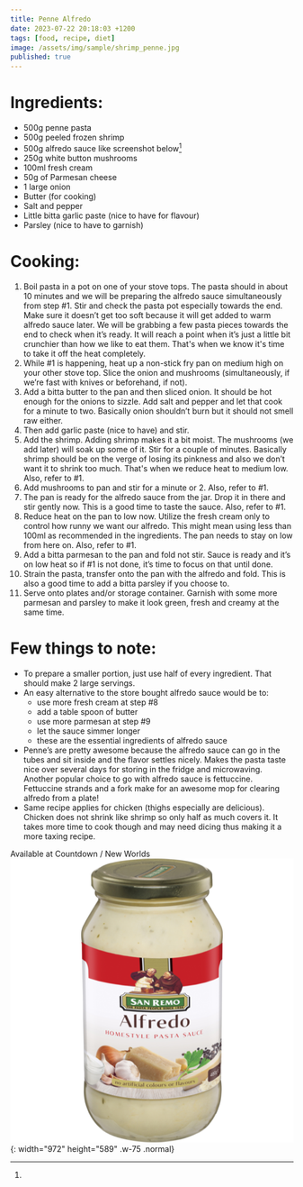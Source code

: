 ```yaml
---
title: Penne Alfredo
date: 2023-07-22 20:18:03 +1200
tags: [food, recipe, diet]
image: /assets/img/sample/shrimp_penne.jpg 
published: true
---
```



# Ingredients:
- 500g penne pasta 
- 500g peeled frozen shrimp
- 500g alfredo sauce like screenshot below[^alfredo]
- 250g white button mushrooms
- 100ml fresh cream
- 50g of Parmesan cheese
- 1 large onion
- Butter (for cooking)
- Salt and pepper
- Little bitta garlic paste (nice to have for flavour)
- Parsley (nice to have to garnish)

# Cooking:
1. Boil pasta in a pot on one of your stove tops. The pasta should in about 10 minutes and 
    we will be preparing the alfredo sauce simultaneously from step #1. 
    Stir and check the pasta pot especially towards the end. 
    Make sure it doesn’t get too soft because it will get added to warm alfredo sauce later.
    We will be grabbing a few pasta pieces towards the end to check when it’s ready. 
    It will reach a point when it’s just a little bit crunchier than how we like to eat them. 
    That's when we know it's time to take it off the heat completely.
2. While #1 is happening, heat up a non-stick fry pan on medium high on your other stove top. 
    Slice the onion and mushrooms (simultaneously, if we’re fast with knives or beforehand, if not).
3. Add a bitta butter to the pan and then sliced onion. It should be hot enough for the onions to sizzle.
    Add salt and pepper and let that cook for a minute to two. Basically onion shouldn’t burn but it should not smell raw either.
4. Then add garlic paste (nice to have) and stir.
5. Add the shrimp. Adding shrimp makes it a bit moist. The mushrooms (we add later) will soak up some of it. 
    Stir for a couple of minutes. Basically shrimp should be on the verge of losing its pinkness and 
    also we don’t want it to shrink too much. That's when we reduce heat to medium low. Also, refer to #1.
6. Add mushrooms to pan and stir for a minute or 2. Also, refer to #1.
7. The pan is ready for the alfredo sauce from the jar. Drop it in there and stir gently now. 
    This is a good time to taste the sauce. Also, refer to #1.
8. Reduce heat on the pan to low now. Utilize the fresh cream only to control how runny we want our alfredo. 
    This might mean using less than 100ml as recommended in the ingredients. The pan needs to stay on low from here on. Also, refer to #1.
9. Add a bitta parmesan to the pan and fold not stir. Sauce is ready and it’s on low heat so if #1 is not done, 
    it’s time to focus on that until done. 
10. Strain the pasta, transfer onto the pan with the alfredo and fold. This is also a good time to add a bitta parsley if you choose to.
11. Serve onto plates and/or storage container. Garnish with some more parmesan and parsley to make it look green, fresh and creamy at the same time.

# Few things to note:
- To prepare a smaller portion, just use half of every ingredient. That should make 2 large servings.
- An easy alternative to the store bought alfredo sauce would be to:
    - use more fresh cream at step #8
    - add a table spoon of butter
    - use more parmesan at step #9
    - let the sauce simmer longer
    - these are the essential ingredients of alfredo sauce
- Penne’s are pretty awesome because the alfredo sauce can go in the tubes and sit inside and the flavor settles nicely. 
    Makes the pasta taste nice over several days for storing in the fridge and microwaving. 
    Another popular choice to go with alfredo sauce is fettuccine. Fettuccine strands and a fork make for an awesome mop for clearing alfredo from a plate! 
- Same recipe applies for chicken (thighs especially are delicious). Chicken does not shrink like shrimp so only half as much covers it. 
    It takes more time to cook though and may need dicing thus making it a more taxing recipe.

[^alfredo]:
Available at Countdown / New Worlds
![Alfredo Sauce](/assets/img/sample/alfredo_sauce.png){: width="972" height="589" .w-75 .normal}
